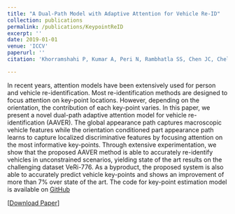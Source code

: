 ```yaml
---
title: "A Dual-Path Model with Adaptive Attention for Vehicle Re-ID"
collection: publications
permalink: /publications/KeypointReID
excerpt: ''
date: 2019-01-01
venue: 'ICCV'
paperurl: ''
citation: 'Khorramshahi P, Kumar A, Peri N, Rambhatla SS, Chen JC, Chellappa R. A Dual-Path Model with Adaptive Attention for Vehicle Re-ID. In: International Conference on Computer Vision, ICCV 2019'

---
```

In recent years, attention models have been extensively used for person and vehicle re-identification. Most re-identification methods are designed to focus attention on key-point locations. However, depending on the orientation, the contribution of each key-point varies. In this paper, we present a novel dual-path adaptive attention model for vehicle re-identification (AAVER). The global appearance path captures macroscopic vehicle features while the orientation conditioned part appearance path learns to capture localized discriminative features by focusing attention on the most informative key-points. Through extensive experimentation, we show that the proposed AAVER method is able to accurately re-identify vehicles in unconstrained scenarios, yielding state of the art results on the challenging dataset VeRi-776. As a byproduct, the proposed system is also able to accurately predict vehicle key-points and shows an improvement of more than 7% over state of the art. The code for key-point estimation model is available on [GitHub](https://github.com/Pirazh/Vehicle_Key_Point_Orientation_Estimation)

[[Download Paper](https://neeharperi.com/files/KeypointReID.pdf)]